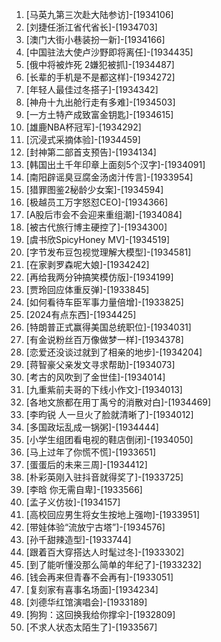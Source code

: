 
1. [马英九第三次赴大陆参访]-[1934106]
1. [刘捷任浙江省代省长]-[1934703]
1. [澳门大街小巷装扮一新]-[1934166]
1. [中国驻法大使卢沙野即将离任]-[1934435]
1. [俄中将被炸死 2嫌犯被抓]-[1934487]
1. [长辈的手机是不是都这样]-[1934272]
1. [年轻人最佳过冬搭子]-[1934342]
1. [神舟十九出舱行走有多难]-[1934503]
1. [一方土特产成致富金钥匙]-[1934615]
1. [雄鹿NBA杯冠军]-[1934292]
1. [沉浸式采摘体验]-[1934459]
1. [封神第二部首支预告]-[1934134]
1. [韩国出土千年印章上面刻5个汉字]-[1934091]
1. [南阳辟谣臭豆腐金汤卤汁传言]-[1933954]
1. [猎罪图鉴2秘龄少女案]-[1934594]
1. [极越员工万字怒怼CEO]-[1934366]
1. [A股后市会不会迎来重组潮]-[1934084]
1. [被古代旅行博主硬控了]-[1934300]
1. [虞书欣SpicyHoney MV]-[1934519]
1. [字节发布豆包视觉理解大模型]-[1934581]
1. [在家剥罗森呢大娘]-[1934242]
1. [再给我两分钟搞笑模仿版]-[1934199]
1. [贾玲回应体重反弹]-[1933845]
1. [如何看待车臣军事力量倍增]-[1933825]
1. [2024有点东西]-[1934425]
1. [特朗普正式赢得美国总统职位]-[1934031]
1. [有金说粉丝百万像做梦一样]-[1934378]
1. [恋爱还没谈过就到了相亲的地步]-[1934204]
1. [蒋智豪父亲发文寻求帮助]-[1934073]
1. [考古的风吹到了金世佳]-[1934014]
1. [九重紫前夫哥的下线小作文]-[1934013]
1. [各地文旅都在用丁禹兮的消散对白]-[1934469]
1. [李昀锐 人一旦火了脸就清晰了]-[1934012]
1. [多国政坛乱成一锅粥]-[1934444]
1. [小学生组团看电视的鞋店倒闭]-[1934050]
1. [马上过年了你慌不慌]-[1933651]
1. [蛋蛋后的未来三周]-[1934412]
1. [朴彩英刚入驻抖音就得奖了]-[1933725]
1. [李晗 你无需自卑]-[1933566]
1. [孟子义仿妆]-[1934157]
1. [高校回应男生将女生按地上强吻]-[1933951]
1. [带娃体验“流放宁古塔”]-[1934576]
1. [孙千甜辣造型]-[1933744]
1. [跟着百大穿搭达人时髦过冬]-[1933302]
1. [到了能听懂没那么简单的年纪了]-[1933232]
1. [钱会再来但青春不会再有]-[1933051]
1. [复刻家有喜事名场面]-[1934234]
1. [刘德华红馆演唱会]-[1933189]
1. [狗狗：这回换我给你撑伞]-[1932809]
1. [不求人状态太陌生了]-[1933567]